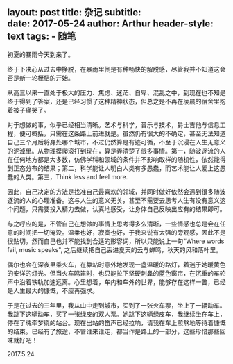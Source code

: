 <!-- --- -->
layout:     post
title:      杂记
subtitle:   
date:       2017-05-24
author:     Arthur
header-style: text
tags:
    - 随笔
---


初夏的暴雨今天到来了。

终于下决心从过去中挣脱，在暴雨里倒是有种畅快的解脱感，尽管我并不知道这会否是新一轮桎梏的开始。

从高三以来一直处于极大的压力、焦虑、迷茫、自卑、混乱之中，到现在也不知是终于得到了答案，还是已经习惯了这种精神状态，但总之是不再在凌晨的宿舍里抱着被子痛哭了。

对于想做的事，似乎已经相当清晰。艺术与科学，音乐与技术，爵士吉他与信息工程，便可概括，只需在这条路上前进就是。虽然仍有很大的不确定，甚至无法知道自己三个月后将身处哪个城市，不过仍然算是有迹可循，不至于沉浸在人生无意义的泥淖里。从物理摸爬滚打到现在，算是弄清楚了很多事情。第一，随波逐流的人在任何地方都是大多数，仿佛学科和领域的条件并不影响取样的随机性，依然能得到正态分布的结果；第二，科学能让人明白人类有多愚蠢，而艺术能让人爱上这愚蠢的人类。第三，Think less and feel more.

因此，自己决定的方法是找准自己最喜欢的领域，并同时做好依然会遇到很多随波逐流的人的心理准备。这与人生的意义无关，甚至不需要去思考人生有没有意义这个问题，只需要投入精力去做，认真地感受，让身体自己反映出应有的结果即可。

与之呼应的是，不管自己在想做的事情上思考得多么清晰，一些情感也总是会在任意的时间把一切淹没。温柔也好，寂寞也好，于我来说有太强的旁观感，因此不是很贴切。然而自己也并不能找到合适的形容词，所以只能说上一句"Where words fail, music speaks", 之后继续把自己丢进夏天的云与蝉鸣，秋天的风和落叶里。

偶尔也会在深夜里乘火车，在靠站时意外地发现一盏温暖的路灯，着迷于她暖黄色的安详的灯光。但当火车鸣笛时，也只能拉下坚硬刺鼻的蓝色窗帘，在沉重的车轮声中沿着铁轨加速远离。心里想着，车内和车外的世界，能够存在这样一瞥，已经是人生最大的慷慨，不应再强求。

于是在过去的三年里，我从山中走到城市，买到了一张火车票，坐上了一辆动车。我跳下这辆动车，买了一张绿皮的双人票。她跳下这辆绿皮车，我继续坐在车上，停在了魂牵梦绕的站台。现在出站的笛声已经拉响，请我在车上煎熬地等待着慷慨的结束。已经有了旅途，不管谁来谁走，都当作是路上的一部分，这些珍惜那些回味就好吧！

2017.5.24